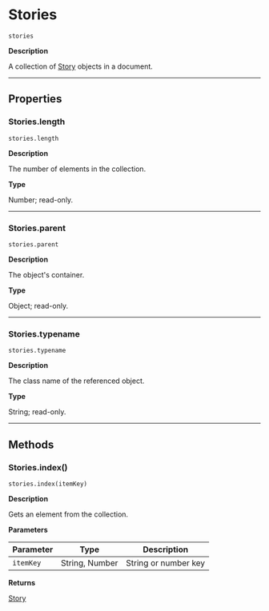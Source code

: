 # Stories

`stories`

**Description**

A collection of [Story](./Story.md) objects in a document.

---

## Properties

### Stories.length

`stories.length`

**Description**

The number of elements in the collection.

**Type**

Number; read-only.

---

### Stories.parent

`stories.parent`

**Description**

The object's container.

**Type**

Object; read-only.

---

### Stories.typename

`stories.typename`

**Description**

The class name of the referenced object.

**Type**

String; read-only.

---

## Methods

### Stories.index()

`stories.index(itemKey)`

**Description**

Gets an element from the collection.

**Parameters**

| Parameter   | Type           | Description          |
|-------------|----------------|----------------------|
| `itemKey`   | String, Number | String or number key |

**Returns**

[Story](./Story.md)

